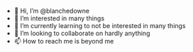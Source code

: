 - 👋 Hi, I’m @blanchedowne
- 👀 I’m interested in many things
- 🌱 I’m currently learning to not be interested in many things
- 💞️ I’m looking to collaborate on hardly anything
- 📫 How to reach me is beyond me

<!---
blanchedowne/blanchedowne is a ✨ special ✨ repository because its `README.md` (this file) appears on your GitHub profile.
You can click the Preview link to take a look at your changes.
--->
